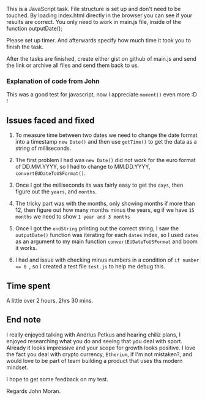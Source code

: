 This is a JavaScript task.
File structure is set up and don't need to be touched. By loading index.html directly in the browser you can see if your results are correct.
You only need to work in main.js file, inside of the function outputDate();

Please set up timer. And afterwards specify how much time it took you to finish the task.

After the tasks are finished, create either gist on github of main.js and send the link or archive all files and send them back to us.

### Explanation of code from John

This was a good test for javascript, now I appreciate `moment()` even more :D !

## Issues faced and fixed

1. To measure time between two dates we need to change the date format into a timestamp `new Date()` and then use `getTime()` to get the data as a string of milliseconds.

2. The first problem I had was `new Date()` did not work for the euro format of DD.MM.YYYY, so I had to change to MM.DD.YYYY, `convertEUDateToUSFormat()`.

3. Once I got the milliseconds its was fairly easy to get the `days`, then figure out the `years`, and `months`.

4. The tricky part was with the months, only showing months if more than 12, then figure out how many months minus the years, eg if we have `15 months` we need to show `1 year and 3 months`

5. Once I got the `endString` printing out the correct string, I saw the `outputDate()` function was iterating for each `dates` index, so I used `dates` as an argument to my main function `convertEUDateToUSFormat` and boom it works.

6. I had and issue with checking minus numbers in a condition of `if number <= 0 `, so I created a test file `test.js` to help me debug this.

## Time spent

A little over 2 hours, 2hrs 30 mins.

## End note

I really enjoyed talking with Andrius Petkus and hearing chiliz plans, I enjoyed researching what you do and seeing that you deal with sport. Already it looks impressive and your scope for growth looks positive. I love the fact you deal with crypto currency, `Etherium`, if I'm not mistaken?, and would love to be part of team building a product that uses ths modern mindset.

I hope to get some feedback on my test.

Regards John Moran.
